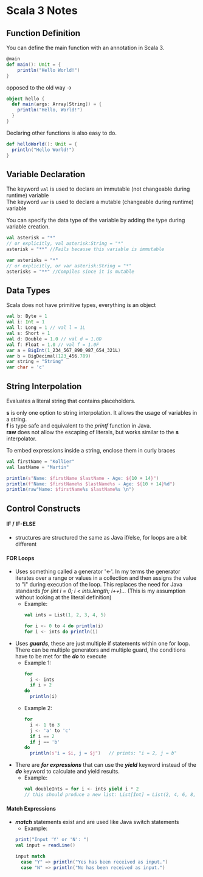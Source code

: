 # Scala 3 Notes

## Function Definition

You can define the main function with an annotation in Scala 3.

```Scala
@main
def main(): Unit = {
    println("Hello World!")
}
```

opposed to the old way ->

```Scala
object hello {
  def main(args: Array[String]) = {
    println("Hello, World!")
  }
}
```

Declaring other functions is also easy to do.

```Scala
def helloWorld(): Unit = {
  println("Hello World!")
}
```

## Variable Declaration

The keyword ``val`` is used to declare an immutable (not changeable during runtime) variable       
The keyword ``var`` is used to declare a mutable (changeable during runtime) variable

You can specify the data type of the variable by adding the type during variable creation.

```Scala
val asterisk = "*"
// or explicitly, val asterisk:String = "*"
asterisk = "**" //Fails because this variable is immutable

var asterisks = "*"
// or explicitly, or var asterisk:String = "*"
asterisks = "**" //Compiles since it is mutable
```

## Data Types

Scala does not have primitive types, everything is an object

```Scala
val b: Byte = 1
val i: Int = 1
val l: Long = 1 // val l = 1L
val s: Short = 1
val d: Double = 1.0 // val d = 1.0D
val f: Float = 1.0 // val f = 1.0F
var a = BigInt(1_234_567_890_987_654_321L)
var b = BigDecimal(123_456.789)
var string = "String"
var char = 'c'
```

## String Interpolation

Evaluates a literal string that contains placeholders.

**s** is only one option to string interpolation. It allows the usage of variables in a string.        
**f** is type safe and equivalent to the *printf* function in Java.     
**raw** does not allow the escaping of literals, but works similar to the **s** interpolator.

To embed expressions inside a string, enclose them in curly braces

```Scala
val firstName = "Kollier"
val lastName = "Martin"

println(s"Name: $firstName $lastName - Age: ${10 + 14}")
println(f"Name: $firstName%s $lastName%s - Age: ${10 + 14}%d")
println(raw"Name: $firstName%s $lastName%s \n")
```

## Control Constructs

#### IF / IF-ELSE

- structures are structured the same as Java if/else, for loops are a bit different

#### FOR Loops

- Uses something called a generator '<-'. In my terms the generator iterates over a range or values in a collection and
  then assigns the value to "i" during execution of the loop. This replaces the need for Java standards *for (int i = 0;
  i < ints.length; i++)...* (This is my assumption without looking at the literal definition)
    - Example:
      ```Scala
      val ints = List(1, 2, 3, 4, 5)
      
      for i <- 0 to 4 do println(i)
      for i <- ints do println(i)
      ```
- Uses ***guards***, these are just multiple if statements within one for loop. There can be multiple generators and
  multiple guard, the conditions have to be met for the ***do*** to execute
    - Example 1:
      ```Scala
      for
        i <- ints
        if i > 2
      do
        println(i)
      ```
    - Example 2:
      ```Scala
      for
        i <- 1 to 3
        j <- 'a' to 'c'
        if i == 2
        if j == 'b'
      do
        println(s"i = $i, j = $j")   // prints: "i = 2, j = b"
      ```
- There are ***for expressions*** that can use the ***yield*** keyword instead of the ***do*** keyword to calculate and
  yield results.
    - Example:
      ```Scala
      val doubleInts = for i <- ints yield i * 2
      // this should produce a new list: List[Int] = List(2, 4, 6, 8, 10)
      ```

#### Match Expressions

- ***match*** statements exist and are used like Java switch statements
    - Example:
  ```Scala
  print("Input 'Y' or 'N': ")
  val input = readLine()
  
  input match 
    case "Y" => println("Yes has been received as input.")
    case "N" => println("No has been received as input.")
  ```